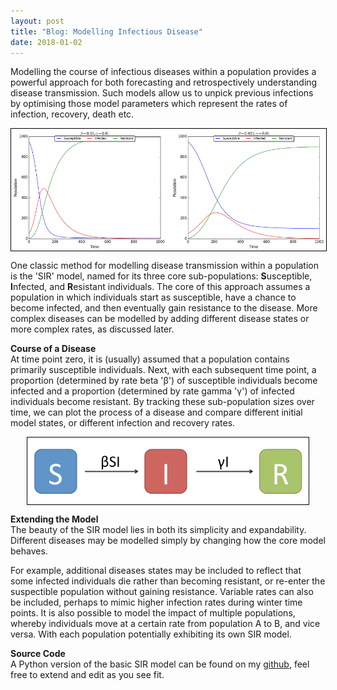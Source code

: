 ```yaml
---
layout: post
title: "Blog: Modelling Infectious Disease"
date: 2018-01-02
---
```


Modelling the course of infectious diseases within a population provides a powerful approach for both forecasting and retrospectively understanding disease transmission. Such models allow us to unpick previous infections by optimising those model parameters which represent the rates of infection, recovery, death etc.

<img style="display: block; margin: 0 auto; border: 1px solid black" alt="Example SIR Plots." hspace="20" src="/assets/posts/SIRexample.png">

One classic method for modelling disease transmission within a population is the 'SIR' model, named for its three core sub-populations: **S**usceptible, **I**nfected, and **R**esistant individuals. The core of this approach assumes a population in which individuals start as susceptible, have a chance to become infected, and then eventually gain resistance to the disease. More complex diseases can be modelled by adding different disease states or more complex rates, as discussed later.

**Course of a Disease**<br>
At time point zero, it is (usually) assumed that a population contains primarily susceptible
individuals. Next, with each subsequent time point, a proportion (determined by rate beta 'β') of susceptible individuals become infected and a proportion (determined by rate gamma 'γ') of infected individuals become resistant. By tracking these sub-population sizes over time, we can plot the process of a disease and compare different initial model states, or different infection and recovery rates.

<img style="display: block; margin: 0 auto; border: 1px solid black" alt="SIR Model Diagram." hspace="20" src="/assets/SIRdiagram.png" width="450px">

**Extending the Model**<br>
The beauty of the SIR model lies in both its simplicity and expandability. Different diseases may be modelled simply by changing how the core model behaves.

For example, additional diseases states may be included to reflect that some infected individuals die rather than becoming resistant, or re-enter the suspectible population without gaining resistance. Variable rates can also be included, perhaps to mimic higher infection rates during winter time points. It is also possible to model the impact of multiple populations, whereby individuals move at a certain rate from population A to B, and vice versa. With each population potentially exhibiting its own SIR model.

**Source Code**<br>
A Python version of the basic SIR model can be found on my <a href="https://github.com/mattravenhall/BasicSIRModel">github</a>, feel free to extend and edit as you see fit.